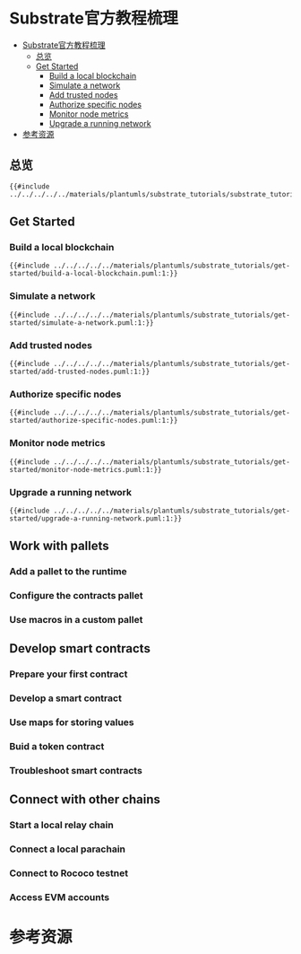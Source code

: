 # Substrate官方教程梳理

<!--ts-->

* [Substrate官方教程梳理](#substrate官方教程梳理)
    * [总览](#总览)
    * [Get Started](#get-started)
        * [Build a local blockchain](#build-a-local-blockchain)
        * [Simulate a network](#simulate-a-network)
        * [Add trusted nodes](#add-trusted-nodes)
        * [Authorize specific nodes](#authorize-specific-nodes)
        * [Monitor node metrics](#monitor-node-metrics)
        * [Upgrade a running network](#upgrade-a-running-network)
* [参考资源](#参考资源)

<!-- Created by https://github.com/ekalinin/github-markdown-toc -->
<!-- Added by: runner, at: Mon Jul 18 16:18:36 UTC 2022 -->

<!--te-->

## 总览

```plantuml
{{#include ../../../../../materials/plantumls/substrate_tutorials/substrate_tutorials.puml:1:}}
```

## Get Started

### Build a local blockchain

```plantuml
{{#include ../../../../../materials/plantumls/substrate_tutorials/get-started/build-a-local-blockchain.puml:1:}}
```

### Simulate a network

```plantuml
{{#include ../../../../../materials/plantumls/substrate_tutorials/get-started/simulate-a-network.puml:1:}}
```

### Add trusted nodes

```plantuml
{{#include ../../../../../materials/plantumls/substrate_tutorials/get-started/add-trusted-nodes.puml:1:}}
```

### Authorize specific nodes

```plantuml
{{#include ../../../../../materials/plantumls/substrate_tutorials/get-started/authorize-specific-nodes.puml:1:}}
```

### Monitor node metrics

```plantuml
{{#include ../../../../../materials/plantumls/substrate_tutorials/get-started/monitor-node-metrics.puml:1:}}
```

### Upgrade a running network

```plantuml
{{#include ../../../../../materials/plantumls/substrate_tutorials/get-started/upgrade-a-running-network.puml:1:}}
```

## Work with pallets

### Add a pallet to the runtime

### Configure the contracts pallet

### Use macros in a custom pallet

## Develop smart contracts

### Prepare your first contract

### Develop a smart contract

### Use maps for storing values

### Buid a token contract

### Troubleshoot smart contracts

## Connect with other chains

### Start a local relay chain

### Connect a local parachain

### Connect to Rococo testnet

### Access EVM accounts

# 参考资源